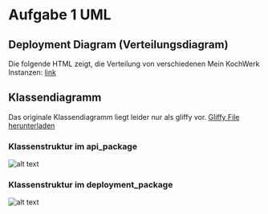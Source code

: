 # Aufgabe 1  UML 

## Deployment Diagram (Verteilungsdiagram)
Die folgende HTML zeigt, die Verteilung von verschiedenen Mein KochWerk Instanzen: [link](../deployment_diagram.html)

## Klassendiagramm 
Das originale Klassendiagramm liegt leider nur als gliffy vor. [Gliffy File herunterladen](../klassendiagramm.gliffy)

### Klassenstruktur im api_package
![alt text](../api_package.png "api_package")

### Klassenstruktur im deployment_package
![alt text](../api_package.png "api_package")
